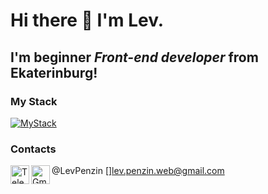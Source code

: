 # Hi there 👋 I'm Lev.
## I'm beginner *Front-end developer* from Ekaterinburg!

### My Stack 
[![MyStack](https://skills.thijs.gg/icons?i=js,ts,react,redux,html,css)](https://skills.thijs.gg)

### Contacts
[<img align="left" alt="Telegram" width="30px" src="https://cdn.jsdelivr.net/npm/simple-icons@v3/icons/telegram.svg" />][Telegram]@LevPenzin
[<img align="left" alt="Gmail" width="30px" src="https://cdn.jsdelivr.net/npm/simple-icons@v3/icons/gmail.svg" />]lev.penzin.web@gmail.com

[Telegram]: https://t.me/LevPenzin
